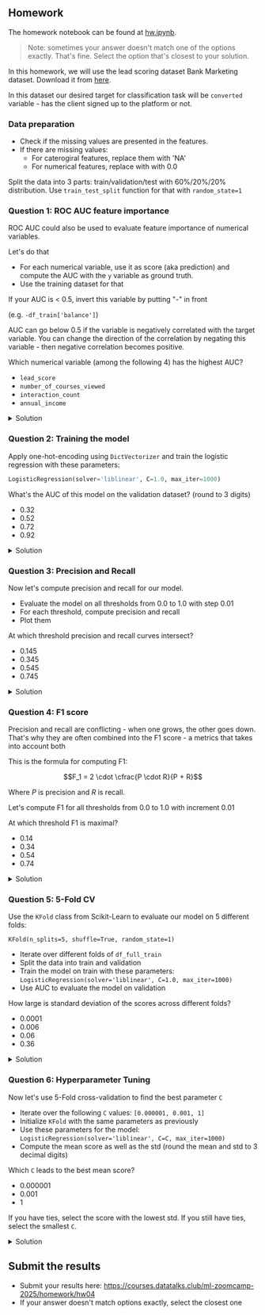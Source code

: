 ## Homework

The homework notebook can be found at [hw.ipynb](./hw.ipynb).

> Note: sometimes your answer doesn't match one of 
> the options exactly. That's fine. 
> Select the option that's closest to your solution.


In this homework, we will use the lead scoring dataset Bank Marketing dataset. Download it from [here](https://raw.githubusercontent.com/alexeygrigorev/datasets/master/course_lead_scoring.csv).


In this dataset our desired target for classification task will be `converted` variable - has the client signed up to the platform or not. 

### Data preparation

* Check if the missing values are presented in the features.
* If there are missing values:
    * For caterogiral features, replace them with 'NA'
    * For numerical features, replace with with 0.0 


Split the data into 3 parts: train/validation/test with 60%/20%/20% distribution. Use `train_test_split` function for that with `random_state=1`


### Question 1: ROC AUC feature importance

ROC AUC could also be used to evaluate feature importance of numerical variables. 

Let's do that

* For each numerical variable, use it as score (aka prediction) and compute the AUC with the `y` variable as ground truth.
* Use the training dataset for that


If your AUC is < 0.5, invert this variable by putting "-" in front

(e.g. `-df_train['balance']`)

AUC can go below 0.5 if the variable is negatively correlated with the target variable. You can change the direction of the correlation by negating this variable - then negative correlation becomes positive.

Which numerical variable (among the following 4) has the highest AUC?

- `lead_score`
- `number_of_courses_viewed`
- `interaction_count`
- `annual_income`

<details>
<summary>Solution</summary>

- [ ] `'lead_score'`
- [x] `'number_of_courses_viewed'`
- [ ] `'interaction_count'`
- [ ] `'annual_income'`

**Answer**: `'number_of_courses_viewed'`
</details>

### Question 2: Training the model

Apply one-hot-encoding using `DictVectorizer` and train the logistic regression with these parameters:

```python
LogisticRegression(solver='liblinear', C=1.0, max_iter=1000)
```

What's the AUC of this model on the validation dataset? (round to 3 digits)

- 0.32
- 0.52
- 0.72
- 0.92

<details>
<summary>Solution</summary>

- [ ] `0.32`
- [ ] `0.52`
- [ ] `0.72`
- [x] `0.92`

**Answer**: `0.92`
</details>

### Question 3: Precision and Recall

Now let's compute precision and recall for our model.

* Evaluate the model on all thresholds from 0.0 to 1.0 with step 0.01
* For each threshold, compute precision and recall
* Plot them

At which threshold precision and recall curves intersect?

* 0.145
* 0.345
* 0.545
* 0.745

<details>
<summary>Solution</summary>

- [ ] `0.145`
- [ ] `0.345`
- [x] `0.545`
- [ ] `0.745`

**Answer**: `0.545`
</details>

### Question 4: F1 score

Precision and recall are conflicting - when one grows, the other goes down. That's why they are often combined into the F1 score - a metrics that takes into account both

This is the formula for computing F1:

$$F_1 = 2 \cdot \cfrac{P \cdot R}{P + R}$$

Where $P$ is precision and $R$ is recall.

Let's compute F1 for all thresholds from 0.0 to 1.0 with increment 0.01

At which threshold F1 is maximal?

- 0.14
- 0.34
- 0.54
- 0.74

<details>
<summary>Solution</summary>

- [ ] `0.14`
- [ ] `0.34`
- [x] `0.54`
- [ ] `0.74`

**Answer**: `0.54`
</details>

### Question 5: 5-Fold CV


Use the `KFold` class from Scikit-Learn to evaluate our model on 5 different folds:

```
KFold(n_splits=5, shuffle=True, random_state=1)
```

* Iterate over different folds of `df_full_train`
* Split the data into train and validation
* Train the model on train with these parameters: `LogisticRegression(solver='liblinear', C=1.0, max_iter=1000)`
* Use AUC to evaluate the model on validation

How large is standard deviation of the scores across different folds?

- 0.0001
- 0.006
- 0.06
- 0.36

<details>
<summary>Solution</summary>

- [ ] `0.0001`
- [ ] `0.006`
- [ ] `0.06`
- [x] `0.36`

**Answer**: `0.36`
</details>

### Question 6: Hyperparameter Tuning

Now let's use 5-Fold cross-validation to find the best parameter `C`

* Iterate over the following `C` values: `[0.000001, 0.001, 1]`
* Initialize `KFold` with the same parameters as previously
* Use these parameters for the model: `LogisticRegression(solver='liblinear', C=C, max_iter=1000)`
* Compute the mean score as well as the std (round the mean and std to 3 decimal digits)

Which `C` leads to the best mean score?

- 0.000001
- 0.001
- 1

If you have ties, select the score with the lowest std. If you still have ties, select the smallest `C`.

<details>
<summary>Solution</summary>

- [ ] `0.000001`
- [x] `0.001`
- [ ] `1`

**Answer**: `0.001`
</details>

## Submit the results

* Submit your results here: https://courses.datatalks.club/ml-zoomcamp-2025/homework/hw04
* If your answer doesn't match options exactly, select the closest one
